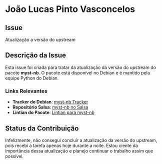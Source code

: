 # João Lucas Pinto Vasconcelos

## Issue
Atualização a versão do upstream

## Descrição da Issue
Esta issue foi criada para tratar da atualização da versão do upstream do pacote **myst-nb**. O pacote está disponível no Debian e é mantido pela equipe Python do Debian.

### Links Relevantes
- **Tracker do Debian**: [myst-nb Tracker](https://tracker.debian.org/pkg/myst-nb)
- **Repositório Salsa**: [myst-nb no Salsa](https://salsa.debian.org/python-team/packages/myst-nb)
- **Lintian do Pacote**: [Lintian para myst-nb](https://udd.debian.org/lintian/?packages=myst-nb)

## Status da Contribuição
Infelizmente, não consegui concluir a atualização da versão do upstream, pois recebi a tarefa apenas hoje durante a noite. Estou ciente da importância dessa atualização e planejo continuar o trabalho assim que possível.